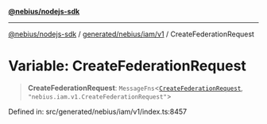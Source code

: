 [**@nebius/nodejs-sdk**](../../../../../README.md)

***

[@nebius/nodejs-sdk](../../../../../README.md) / [generated/nebius/iam/v1](../README.md) / CreateFederationRequest

# Variable: CreateFederationRequest

> **CreateFederationRequest**: `MessageFns`\<[`CreateFederationRequest`](../interfaces/CreateFederationRequest.md), `"nebius.iam.v1.CreateFederationRequest"`\>

Defined in: src/generated/nebius/iam/v1/index.ts:8457
